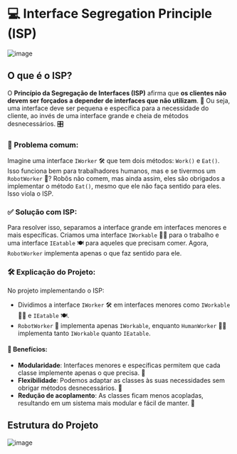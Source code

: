 
# 💻 Interface Segregation Principle (ISP)
![image](https://github.com/user-attachments/assets/4b1d23fa-f2ed-461f-abdf-057d32101f51)

## O que é o ISP?

O **Princípio da Segregação de Interfaces (ISP)** afirma que **os clientes não devem ser forçados a depender de interfaces que não utilizam**. 🔌 Ou seja, uma interface deve ser pequena e específica para a necessidade do cliente, ao invés de uma interface grande e cheia de métodos desnecessários. 🎛️

### 🚨 Problema comum:

Imagine uma interface `IWorker` 🛠️ que tem dois métodos: `Work()` e `Eat()`. Isso funciona bem para trabalhadores humanos, mas e se tivermos um `RobotWorker` 🤖? Robôs não comem, mas ainda assim, eles são obrigados a implementar o método `Eat()`, mesmo que ele não faça sentido para eles. Isso viola o ISP.

### ✅ Solução com ISP:

Para resolver isso, separamos a interface grande em interfaces menores e mais específicas. Criamos uma interface `IWorkable` 👨‍💻 para o trabalho e uma interface `IEatable` 🍽️ para aqueles que precisam comer. Agora, `RobotWorker` implementa apenas o que faz sentido para ele.

### 🛠️ Explicação do Projeto:

No projeto implementando o ISP:
- Dividimos a interface `IWorker` 🛠️ em interfaces menores como `IWorkable` 👨‍💻 e `IEatable` 🍽️.
- `RobotWorker` 🤖 implementa apenas `IWorkable`, enquanto `HumanWorker` 👷‍♂️ implementa tanto `IWorkable` quanto `IEatable`.

#### 🎯 Benefícios:
- **Modularidade**: Interfaces menores e específicas permitem que cada classe implemente apenas o que precisa. 🧩
- **Flexibilidade**: Podemos adaptar as classes às suas necessidades sem obrigar métodos desnecessários. 🚀
- **Redução de acoplamento**: As classes ficam menos acopladas, resultando em um sistema mais modular e fácil de manter. 🔧

## Estrutura do Projeto 
![image](https://github.com/user-attachments/assets/05f1a401-4c11-4062-9871-9cac582a20c5)
